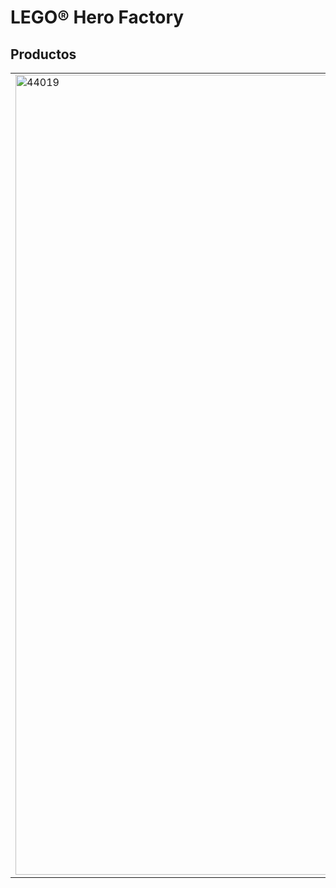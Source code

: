 <h1>LEGO® Hero Factory</h1>
<h2>Productos</h2>
<table>
<tr>
<td rowspan="2"><img alt="44019" src="https://www.lego.com/cdn/product-assets/product.img.pri/44019_prod.jpg" width="1280"></td>
<td><b>44019 MÁQUINA SIGILOSA DE ROCKA</b></td>
</tr>
<tr>
<td>Deprisa, ROCKA, ¡ponte en modo invisible! Equípate con la Máquina Sigilosa en LEGO® Hero Factory y aventúrate por las calles de la ciudad. La misión está clara: salva a los demás héroes y captura a los malvados saltadores con la garra. Los jumpers están por todas partes esperando para atacar, así que mantén el visor del asiento bajado y el tirador viscoso y el bote de escáner listos en todo momento. Incluye un mini robot ROCKA con una pistola.</td>
</tr>
</table>